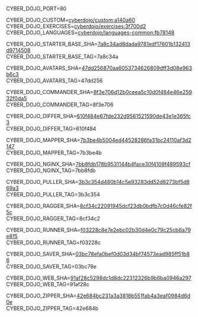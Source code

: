 
CYBER_DOJO_PORT=80<br/>

CYBER_DOJO_CUSTOM=[cyberdojo/custom:a140a60](https://github.com/cyber-dojo/custom/commit/a140a60abfbaca4390e158b87f535043517dc8e6)<br/>
CYBER_DOJO_EXERCISES=[cyberdojo/exercises:3f700d2](https://github.com/cyber-dojo/exercises/commit/3f700d20c279cf26389670544da5df64a2c2fa97)<br/>
CYBER_DOJO_LANGUAGES=[cyberdojo/languages-common:fb78148](https://github.com/cyber-dojo/languages/commit/fb781485f1a4a80eee8a87f1f3b3103f6a18540b)<br/>

CYBER_DOJO_STARTER_BASE_SHA=[7a8c34ad8dada9781edf17601b132413d9714508](https://github.com/cyber-dojo/starter-base/commit/7a8c34ad8dada9781edf17601b132413d9714508)<br/>
CYBER_DOJO_STARTER_BASE_TAG=7a8c34a<br/>

CYBER_DOJO_AVATARS_SHA=[47dd256870aa6053734626809dff3d08e963b6c3](https://github.com/cyber-dojo/avatars/commit/47dd256870aa6053734626809dff3d08e963b6c3)<br/>
CYBER_DOJO_AVATARS_TAG=47dd256<br/>

CYBER_DOJO_COMMANDER_SHA=[8f3e706d12b0ceea5c10d0f484e46e25932f0da5](https://github.com/cyber-dojo/commander/commit/8f3e706d12b0ceea5c10d0f484e46e25932f0da5)<br/>
CYBER_DOJO_COMMANDER_TAG=8f3e706<br/>

CYBER_DOJO_DIFFER_SHA=[610f484e67fde232d9561521590de43e1e365fc3](https://github.com/cyber-dojo/differ/commit/610f484e67fde232d9561521590de43e1e365fc3)<br/>
CYBER_DOJO_DIFFER_TAG=610f484<br/>

CYBER_DOJO_MAPPER_SHA=[7b3be4b5004ed44528286fa31bc24110af3d2147](https://github.com/cyber-dojo/mapper/commit/7b3be4b5004ed44528286fa31bc24110af3d2147)<br/>
CYBER_DOJO_MAPPER_TAG=7b3be4b<br/>

CYBER_DOJO_NGINX_SHA=[7bb8fdb178b9531144b4face30f4108f489593cf](https://github.com/cyber-dojo/nginx/commit/7bb8fdb178b9531144b4face30f4108f489593cf)<br/>
CYBER_DOJO_NGINX_TAG=7bb8fdb<br/>

CYBER_DOJO_PULLER_SHA=[3b3c354d480b14c5e93283dd52d8273bf5d869a3](https://github.com/cyber-dojo/puller/commit/3b3c354d480b14c5e93283dd52d8273bf5d869a3)<br/>
CYBER_DOJO_PULLER_TAG=3b3c354<br/>

CYBER_DOJO_RAGGER_SHA=[8cf34c22091945dcf23db0bdfb7c0d46cfe82f5c](https://github.com/cyber-dojo/ragger/commit/8cf34c22091945dcf23db0bdfb7c0d46cfe82f5c)<br/>
CYBER_DOJO_RAGGER_TAG=8cf34c2<br/>

CYBER_DOJO_RUNNER_SHA=[f03228c8e7e2ebc02b30d4e0c79c25cb6a79e815](https://github.com/cyber-dojo/runner/commit/f03228c8e7e2ebc02b30d4e0c79c25cb6a79e815)<br/>
CYBER_DOJO_RUNNER_TAG=f03228c<br/>

CYBER_DOJO_SAVER_SHA=[03bc78efa0bef0d03d34bf74573ead985ff51b86](https://github.com/cyber-dojo/saver/commit/03bc78efa0bef0d03d34bf74573ead985ff51b86)<br/>
CYBER_DOJO_SAVER_TAG=03bc78e<br/>

CYBER_DOJO_WEB_SHA=[91af28c5298dc1d8dc22312326b9b6ba0946a297](https://github.com/cyber-dojo/web/commit/91af28c5298dc1d8dc22312326b9b6ba0946a297)<br/>
CYBER_DOJO_WEB_TAG=91af28c<br/>

CYBER_DOJO_ZIPPER_SHA=[42e684bc231a3a3818b551fab4a3eaf0984d6d0e](https://github.com/cyber-dojo/zipper/commit/42e684bc231a3a3818b551fab4a3eaf0984d6d0e)<br/>
CYBER_DOJO_ZIPPER_TAG=42e684b<br/>
